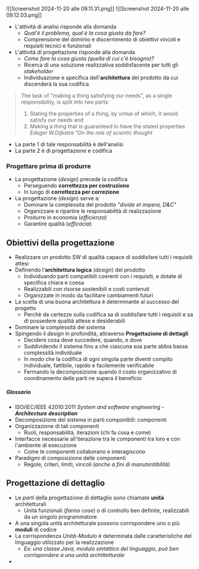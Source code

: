 ![[Screenshot 2024-11-20 alle 09.11.31.png]]
![[Screenshot 2024-11-20 alle 09.12.03.png]]
- L'attività di analisi risponde alla domanda
	- *Qual'è il problema, qual è la cosa giusta da fare?*
	- Comprensione del dominio e discernimento di obiettivi vincoli e requisiti tecnici e funzionali
- L'attività di progettazione risponde alla domanda
	- *Come fare la cosa giusta (quella di cui c'è bisogno)?*
	- Ricerca di una soluzione realizzativa soddisfacente per tutti gli *stakeholder*
	- Individuazione e specifica dell'**architettura** del prodotto da cui discenderà la sua codifica
> The task of "making a thing satisfying our needs", as a single responsibility, is split into two parts:
> 1. Stating the properties of a thing, by virtue of which, it would satisfy our needs and
> 2. Making a thing that is guaranteed to have the stated properties
> *Edsger W.Dijkstra "On the role of scientic thought*
- La parte 1 di tale responsabilità è dell'analisi
- La parte 2 è di progettazione e codifica
### Progettare prima di produrre
- La progettazione (*design*) precede la codifica
	- Perseguendo **correttezza per costruzione**
	- In luogo di **correttezza per correzione**
- La progettazione (*design*) serve a:
	- Dominare la complessita del prodotto *"divide et impera, D&C"*
	- Organizzare e ripartire le responsabilità di realizzazione
	- Produrre in economia (*efficienza*)
	- Garantire qualità (*efficacia*)
## Obiettivi della progettazione
- Realizzare un prodotto SW di qualità capace di soddisfare tutti i requisiti attesi
- Definendo l'**architettura logica** (*design*) del prodotto
	- Individuando parti compatibili coerenti con i requisiti, e dotate di specifica chiara e coesa
	- Realizzabili con risorse sostenibili e costi contenuti
	- Organizzate in modo da facilitare cambiamenti futuri
- La scelta di una buona architettura è determinante al successo del progetto
	- Perchè da certezze sulla codifica sa di soddisfare tutti i requisiti e sa di possedere qualità attese e desiderabili
- Dominare la complessità del sistema
- Spingendo il *design* in profondità, attraverso **Progettazione di dettagli**
	- Decidere cosa deve succedere, quando, e dove
	- Suddividendo il sistema fino a che ciascuna sua parte abbia bassa complessità individuale
	- In modo che la codifica di ogni singola parte diventi compito individuale, fattibile, rapido e facilemente verificabile
	- Fermando la decomposizione quando il costo organizzativo di coordinamento delle parti ne supera il beneficio
##### Glossario
- ISO/IEC/IEEE 42010:2011 *System and software engineering - __Architecture description__*
- Decomposizione del sistema in parti componibili: componenti
- Organizzazione di tali componenti
	- Ruoli, responsabilità, iterazioni (chi fa cosa e come)
- Interfacce necessarie all'iterazione tra le componenti tra loro e con l'ambiente di esecuzione
	- Come le componenti collaborano e interagiscono
- Paradigmi di composizione delle componenti
	- Regole, criteri, limiti, vincoli (*anche a fini di manutentibilità*)
## Progettazione di dettaglio
- Le *parti* della progettazione di dettaglio sono chiamate **unità** architetturali
	- Unità funzionali (*fanno cose*) o di controllo ben definite, realizzabili da un singolo programmatore
- A una singola unità architetturale possono corrispondere uno o più **moduli** di codice
- La corrispondenza *Unità-Modulo* è determinata dalle caratteristiche del linguaggio utilizzato per la realizzazione
	- *Es: una classe Java, modulo sintattico del linguaggio, può ben corrispondere a una unità archittetturale*
- 